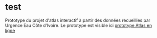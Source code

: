 # test
Prototype du projet d'atlas interactif à partir des données recueillies par Urgence Eau Côte d'Ivoire.
Le prototype est visible ici [prototype Atlas en ligne](https://thomacarto.github.io/test/index_test.html)
